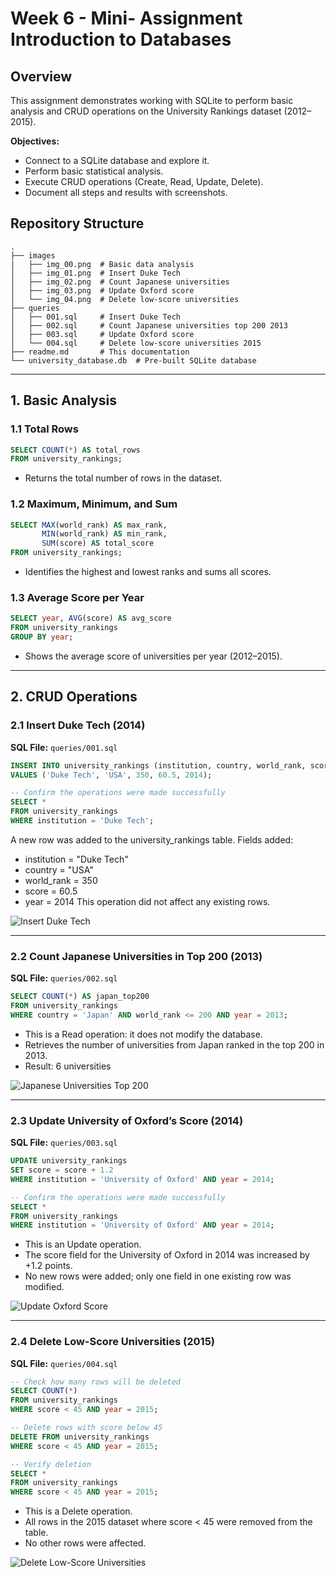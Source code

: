 # Week 6 - Mini- Assignment Introduction to Databases

## Overview

This assignment demonstrates working with SQLite to perform basic analysis and CRUD operations on the University Rankings dataset (2012–2015).

**Objectives:**

* Connect to a SQLite database and explore it.
* Perform basic statistical analysis.
* Execute CRUD operations (Create, Read, Update, Delete).
* Document all steps and results with screenshots.


## Repository Structure

```
.
├── images
|   ├── img_00.png  # Basic data analysis
│   ├── img_01.png  # Insert Duke Tech
│   ├── img_02.png  # Count Japanese universities
│   ├── img_03.png  # Update Oxford score
│   └── img_04.png  # Delete low-score universities
├── queries
│   ├── 001.sql     # Insert Duke Tech
│   ├── 002.sql     # Count Japanese universities top 200 2013
│   ├── 003.sql     # Update Oxford score
│   └── 004.sql     # Delete low-score universities 2015
├── readme.md       # This documentation
└── university_database.db  # Pre-built SQLite database
```

---

## 1. Basic Analysis

### 1.1 Total Rows

```sql
SELECT COUNT(*) AS total_rows
FROM university_rankings;
```

* Returns the total number of rows in the dataset.

### 1.2 Maximum, Minimum, and Sum

```sql
SELECT MAX(world_rank) AS max_rank,
       MIN(world_rank) AS min_rank,
       SUM(score) AS total_score
FROM university_rankings;
```

* Identifies the highest and lowest ranks and sums all scores.

### 1.3 Average Score per Year

```sql
SELECT year, AVG(score) AS avg_score
FROM university_rankings
GROUP BY year;
```

* Shows the average score of universities per year (2012–2015).

---

## 2. CRUD Operations

### 2.1 Insert Duke Tech (2014)

**SQL File:** `queries/001.sql`

```sql
INSERT INTO university_rankings (institution, country, world_rank, score, year)
VALUES ('Duke Tech', 'USA', 350, 60.5, 2014);

-- Confirm the operations were made successfully
SELECT *
FROM university_rankings
WHERE institution = 'Duke Tech';
```

A new row was added to the university_rankings table.
Fields added:
* institution = "Duke Tech"
* country = "USA"
* world_rank = 350
* score = 60.5
* year = 2014
This operation did not affect any existing rows.

![Insert Duke Tech](images/img_01.png)

---

### 2.2 Count Japanese Universities in Top 200 (2013)

**SQL File:** `queries/002.sql`

```sql
SELECT COUNT(*) AS japan_top200
FROM university_rankings
WHERE country = 'Japan' AND world_rank <= 200 AND year = 2013;
```

* This is a Read operation: it does not modify the database.
* Retrieves the number of universities from Japan ranked in the top 200 in 2013.
* Result: 6 universities

![Japanese Universities Top 200](images/img_02.png)

---

### 2.3 Update University of Oxford’s Score (2014)

**SQL File:** `queries/003.sql`

```sql
UPDATE university_rankings
SET score = score + 1.2
WHERE institution = 'University of Oxford' AND year = 2014;

-- Confirm the operations were made successfully
SELECT *
FROM university_rankings
WHERE institution = 'University of Oxford' AND year = 2014;
```

* This is an Update operation.
* The score field for the University of Oxford in 2014 was increased by +1.2 points.
* No new rows were added; only one field in one existing row was modified.

![Update Oxford Score](images/img_03.png)

---

### 2.4 Delete Low-Score Universities (2015)

**SQL File:** `queries/004.sql`

```sql
-- Check how many rows will be deleted
SELECT COUNT(*) 
FROM university_rankings
WHERE score < 45 AND year = 2015;

-- Delete rows with score below 45
DELETE FROM university_rankings
WHERE score < 45 AND year = 2015;

-- Verify deletion
SELECT *
FROM university_rankings
WHERE score < 45 AND year = 2015;
```

* This is a Delete operation.
* All rows in the 2015 dataset where score < 45 were removed from the table.
* No other rows were affected.

![Delete Low-Score Universities](images/img_04.png)